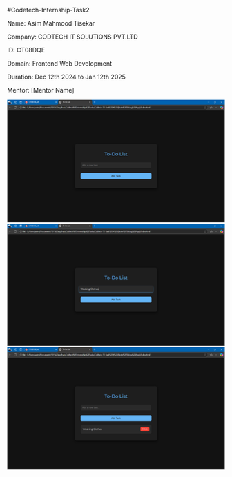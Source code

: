 #Codetech-Internship-Task2

Name: Asim Mahmood Tisekar

Company: CODTECH IT SOLUTIONS PVT.LTD

ID: CT08DQE

Domain: Frontend Web Development

Duration: Dec 12th 2024 to Jan 12th 2025

Mentor: [Mentor Name]

![screenshot](task2.1.png)
![screenshot](task2.2.png)
![screenshot](task2.3.png)

